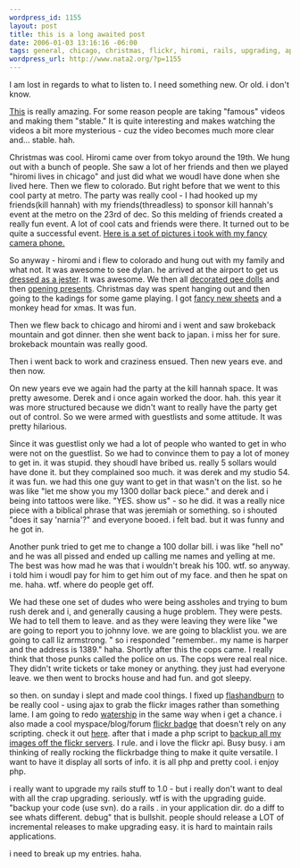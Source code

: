 ```yaml
--- 
wordpress_id: 1155
layout: post
title: this is a long awaited post
date: 2006-01-03 13:16:16 -06:00
tags: general, chicago, christmas, flickr, hiromi, rails, upgrading, api, nye, killhannah
wordpress_url: http://www.nata2.org/?p=1155
---
```

I am lost in regards to what to listen to. I need something new. Or old. i don't know. 

<a href="http://www.bigfootencounters.com/files/mk_davis_pgf.gif">This</a> is really amazing. For some reason people are taking "famous" videos and making them "stable." It is quite interesting and makes watching the videos a bit more mysterious - cuz the video becomes much more clear and... stable. hah. 

Christmas was cool. Hiromi came over from tokyo around the 19th. We hung out with a bunch of people. She saw a lot of her friends and then we played "hiromi lives in chicago" and just did what we woudl have done when she lived here. Then we flew to colorado. But right before that we went to this cool party at metro. The party was really cool - I had hooked up my friends(kill hannah) with my friends(threadless) to sponsor kill hannah's event at the metro on the 23rd of dec. So this melding of friends created a really fun event. A lot of cool cats and friends were there. It turned out to be quite a successful event. <a href="http://nata2.org/photos/album/kill-hannah-at-the-metro/">Here is a set of pictures i took with my fancy camera phone.</a>

So anyway - hiromi and i flew to colorado and hung out with my family and what not. It was awesome to see dylan. he arrived at the airport to get us <a href="http://nata2.org/photos/album/christmas-time-2005/page/2/photo/12242005887jpg/">dressed as a jester</a>. It was awesome. We then all <a href="http://nata2.org/photos/album/christmas-diy-qee-fun/">decorated qee dolls</a> and then <a href="http://nata2.org/photos/album/christmas-time-2005/page/1/photo/12242005914jpg/">opening presents</a>. Christmas day was spent hanging out and then going to the kadings for some game playing. I got <a href="http://nata2.org/photos/show/recent/page/1/photo/my-dad-got-me-new-sheets-they-are-really-soft/">fancy new sheets</a> and a monkey head for xmas. It was fun.  

Then we flew back to chicago and hiromi and i went and saw brokeback mountain and got dinner. then she went back to japan. i miss her for sure. brokeback mountain was really good. 

Then i went back to work and craziness ensued. Then new years eve. and then now. 

On new years eve we again had the party at the kill hannah space. It was pretty awesome. Derek and i once again worked the door. hah. this year it was more structured because we didn't want to really have the party get out of control. So we were armed with  guestlists and some attitude. It was pretty hilarious. 

Since it was guestlist only we had a lot of people who wanted to get in who were not on the guestlist. So we had to convince them to pay a lot of money to get in. it was stupid. they shoudl have bribed us. really 5 sollars would have done it. but they complained soo much. it was derek and my studio 54. it was fun. we had this one guy want to get in that wasn't on the list. so he was like "let me show you my 1300 dollar back piece." and derek and i being into tattoos were like. "YES. show us" - so he did. it was a really nice piece  with a biblical phrase that was jeremiah or something. so i shouted "does it say 'narnia'?" and everyone booed. i felt bad. but it was funny and he got in. 

Another punk tried to get me to change a 100 dollar bill. i was like "hell no" and he was all pissed and ended up calling me names and yelling at me. The best was how mad he was that i wouldn't break his 100. wtf. so anyway. i told him i woudl pay for him to get him out of my face. and then he spat on me. haha. wtf. where do people get off. 

We had these one set of dudes who were being assholes and trying to bum rush derek and i, and generally causing a huge problem. They were pests. We had to tell them to leave. and as they were leaving they were like "we are going to report you to johnny love. we are going to blacklist you. we are going to call liz armstrong. "  so i responded "remember.. my name is harper and the address is 1389." haha. Shortly after this the cops came. I really think that those punks called the police on us. The cops were real real nice. They didn't write tickets or take money or anything. they just had everyone leave. we then went to brocks house and had fun. and got sleepy. 

so then. on sunday i slept and made cool things. I fixed up <a href="http://flashandburn.net">flashandburn</a> to be really cool - using ajax to grab the flickr images rather than something lame. I am going to redo <a href="http://watership.org">watership</a> in the same way when i get a chance. i also made a cool myspace/blog/forum <a href="http://flashandburn.net/flickrtools">flickr badge</a> that doesn't rely on any scripting. check it out <a href="http://flashandburn.net/flickrtools">here</a>. after that i made a php script to <a href="http://nata2.info/code/backupFlickr/backupFlickr.phps">backup all my images off the flickr servers</a>. I rule. and i love the flickr api. Busy busy. i am thinking of really rocking the flickrbadge thing to make it quite versatile. I want to have it display all sorts of info. it is all php and pretty cool. i enjoy php. 

i really want to upgrade my rails stuff to 1.0 - but i really don't want to deal with all the crap upgrading. seriously. wtf is with the upgrading guide. "backup your code (use svn). do a rails . in your application dir. do a diff to see whats different. debug" that is bullshit. people should release a LOT of incremental releases to make upgrading easy. it is hard to maintain rails applications.

i need to break up my entries. haha. 
